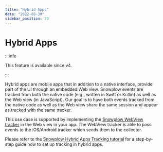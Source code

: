 ```yaml
---
title: "Hybrid Apps"
date: "2022-08-30"
sidebar_position: 70
---
```


# Hybrid Apps

:::info

This feature is available since v4.

:::

Hybrid apps are mobile apps that in addition to a native interface, provide part of the UI through an embedded Web view. Snowplow events are tracked from both the native code (e.g., written in Swift or Kotlin) as well as the Web view (in JavaScript). Our goal is to have both events tracked from the native code as well as the Web view share the same session and appear as tracked with the same tracker.

This use case is supported by implementing the [Snowplow WebView tracker](../../webview-tracker/index.md) in the Web view in your app. The WebView tracker is able to pass events to the iOS/Android tracker which sends them to the collector.

Please refer to the [Snowplow Hybrid Apps Tracking tutorial](https://snowplow-incubator.github.io/snowplow-hybrid-apps-accelerator/) for a step-by-step guide how to set up tracking in hybrid apps.
